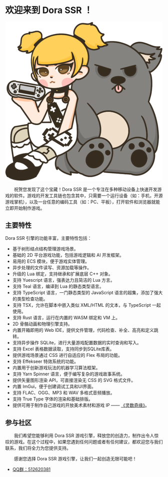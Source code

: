 # 欢迎来到 Dora SSR ！

![logo:250](../image/dora-toto.png)

&emsp;&emsp;祝贺您发现了这个宝藏！Dora SSR 是一个专注在多种移动设备上快速开发游戏的软件。游戏的开发工具链也包含其中，只需要一个运行设备（如：手机，开源游戏掌机），以及一台任意的编码工具（如：PC、平板），打开软件和浏览器就能立即开始制作游戏。

## 主要特性

Dora SSR 引擎的功能丰富，主要特性包括：

- 基于树形结点结构管理游戏场景。
- 基础的 2D 平台游戏功能，包括游戏逻辑和 AI 开发框架。
- 易用的 ECS 模块，便于游戏实体管理。
- 异步处理的文件读写、资源加载等操作。
- 升级的 Lua 绑定，支持继承和扩展底层 C++ 对象。
- 支持 Yuescript 语言，强表达力且简洁的 Lua 方言。
- 支持 Teal 语言，编译到 Lua 的静态类型语言。
- 支持 TypeScript 语言，一门静态类型的 JavaScript 语言的超集，添加了强大的类型检查功能。
- 支持 TSX，允许在脚本中嵌入类似 XML/HTML 的文本，与 TypeScript 一起使用。
- 支持 Rust 语言，运行在内置的 WASM 绑定和 VM 上。
- 2D 骨骼动画和物理引擎支持。
- 内置开箱即用的 Web IDE，提供文件管理，代码检查、补全、高亮和定义跳转。
- 支持异步操作 SQLite，进行大量游戏配置数据的实时查询和写入。
- 支持 Excel 表格数据读取，支持同步到SQLite库表。
- 提供游戏场景通过 CSS 进行自适应的 Flex 布局的功能。
- 支持 Effekseer 特效系统的功能。
- 内置用于创新游戏玩法的机器学习算法框架。
- 支持 Yarn Spinner 语言，便于编写复杂的游戏故事系统。
- 提供矢量图形渲染 API，可直接渲染无 CSS 的 SVG 格式文件。
- 内置 ImGui，便于创建调试工具和UI界面。
- 支持 FLAC、OGG、MP3 和 WAV 多格式音频播放。
- 支持 True Type 字体的渲染和基础排版。
- 提供可用于制作自己游戏的开放美术素材和游戏 IP —— [《灵数奇缘》](https://luv-sense-digital.readthedocs.io)。

## 参与社区

&emsp;&emsp;我们希望您能够利用 Dora SSR 游戏引擎，释放您的创造力，制作出令人惊叹的游戏。在这个过程中，如果您遇到任何问题或者有任何建议，都欢迎您与我们联系，我们将全力为您提供支持。

&emsp;&emsp;感谢您选择 Dora SSR 游戏引擎，让我们一起创造无限可能吧！

* [QQ群：512620381](https://qm.qq.com/cgi-bin/qm/qr?k=7siAhjlLaSMGLHIbNctO-9AJQ0bn0G7i&jump_from=webapi&authKey=Kb6tXlvcJ2LgyTzHQzKwkMxdsQ7sjERXMJ3g10t6b+716pdKClnXqC9bAfrFUEWa)
